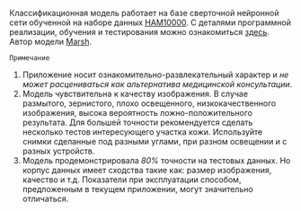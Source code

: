 
Классификационная модель работает на базе сверточной нейронной сети обученной на наборе данных [HAM10000](https://www.kaggle.com/kmader/skin-cancer-mnist-ham10000).
С деталями программной реализации, обучения и тестирования можно ознакомиться [здесь](https://www.kaggle.com/vbookshelf/skin-lesion-analyzer-tensorflow-js-web-app/).
Автор модели [Marsh](https://www.kaggle.com/vbookshelf).

`Примечание`
1. Приложение носит ознакомительно-развлекательный характер и *не может расцениваться как альтернатива медицинской консультации*.
2. Модель чувствительна к качеству изображения. В случае размытого, зернистого, плохо освещенного, низкокачественного изображения, высока вероятность ложно-положительного результата. Для большей точности рекомендуется сделать несколько тестов интересующего участка кожи. Используйте снимки сделанные под разными углами, при разном освещении и с разных устройств.
3. Модель продемонстрировала *80%* точности на тестовых данных. Но корпус данных имеет сходства такие как: размер изображения, качество и т.д. Показатели при эксплуатации способом, предложенным в текущем приложении, могут значительно отличаться.
